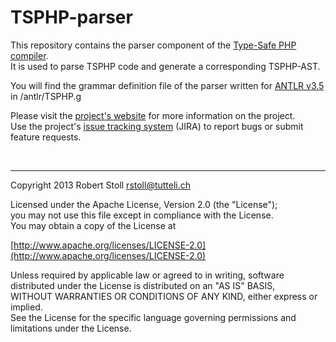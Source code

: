 # TSPHP-parser

This repository contains the parser component of the [Type-Safe PHP compiler](https://github.com/tsphp/tsphp "TSPHP compiler").  
It is used to parse TSPHP code and generate a corresponding TSPHP-AST. 

You will find the grammar definition file of the parser written for [ANTLR v3.5](http://www.antlr3.org/) in /antlr/TSPHP.g

Please visit the [project's website](http://tsphp.tutteli.ch/) for more information on the project.  
Use the project's [issue tracking system](http://tsphp.tutteli.ch/jira) (JIRA) to report bugs or submit feature requests.

<br/>

---

Copyright 2013 Robert Stoll <rstoll@tutteli.ch>

Licensed under the Apache License, Version 2.0 (the "License");  
you may not use this file except in compliance with the License.  
You may obtain a copy of the License at  

[http://www.apache.org/licenses/LICENSE-2.0](http://www.apache.org/licenses/LICENSE-2.0)

Unless required by applicable law or agreed to in writing, software  
distributed under the License is distributed on an "AS IS" BASIS,  
WITHOUT WARRANTIES OR CONDITIONS OF ANY KIND, either express or implied.  
See the License for the specific language governing permissions and  
limitations under the License.